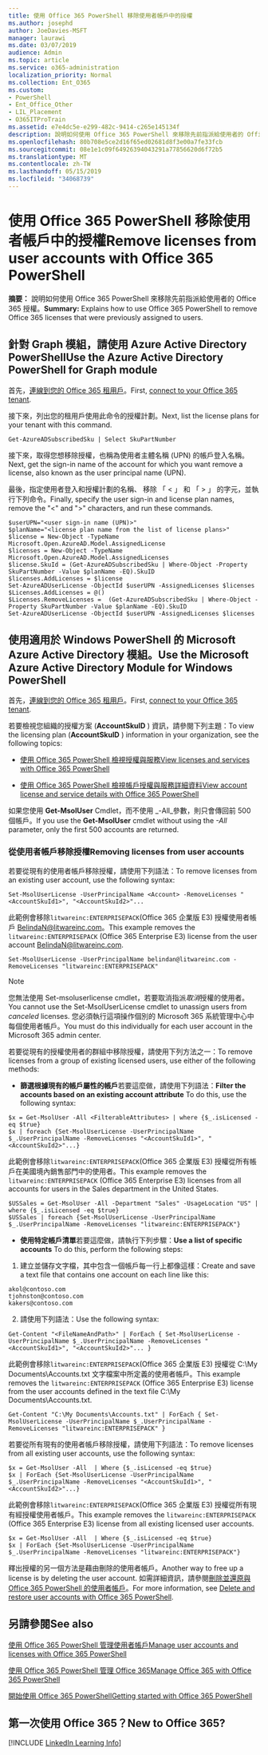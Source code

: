 ```yaml
---
title: 使用 Office 365 PowerShell 移除使用者帳戶中的授權
ms.author: josephd
author: JoeDavies-MSFT
manager: laurawi
ms.date: 03/07/2019
audience: Admin
ms.topic: article
ms.service: o365-administration
localization_priority: Normal
ms.collection: Ent_O365
ms.custom:
- PowerShell
- Ent_Office_Other
- LIL_Placement
- O365ITProTrain
ms.assetid: e7e4dc5e-e299-482c-9414-c265e145134f
description: 說明如何使用 Office 365 PowerShell 來移除先前指派給使用者的 Office 365 授權。
ms.openlocfilehash: 80b708e5ce2d16f65ed02681d8f3e00a7fe33fcb
ms.sourcegitcommit: 08e1e1c09f64926394043291a77856620d6f72b5
ms.translationtype: MT
ms.contentlocale: zh-TW
ms.lasthandoff: 05/15/2019
ms.locfileid: "34068739"
---
```

# <a name="remove-licenses-from-user-accounts-with-office-365-powershell"></a><span data-ttu-id="4e753-103">使用 Office 365 PowerShell 移除使用者帳戶中的授權</span><span class="sxs-lookup"><span data-stu-id="4e753-103">Remove licenses from user accounts with Office 365 PowerShell</span></span>

<span data-ttu-id="4e753-104">**摘要：** 說明如何使用 Office 365 PowerShell 來移除先前指派給使用者的 Office 365 授權。</span><span class="sxs-lookup"><span data-stu-id="4e753-104">**Summary:** Explains how to use Office 365 PowerShell to remove Office 365 licenses that were previously assigned to users.</span></span>

## <a name="use-the-azure-active-directory-powershell-for-graph-module"></a><span data-ttu-id="4e753-105">針對 Graph 模組，請使用 Azure Active Directory PowerShell</span><span class="sxs-lookup"><span data-stu-id="4e753-105">Use the Azure Active Directory PowerShell for Graph module</span></span>

<span data-ttu-id="4e753-106">首先，[連線到您的 Office 365 租用戶](connect-to-office-365-powershell.md#connect-with-the-azure-active-directory-powershell-for-graph-module)。</span><span class="sxs-lookup"><span data-stu-id="4e753-106">First, [connect to your Office 365 tenant](connect-to-office-365-powershell.md#connect-with-the-azure-active-directory-powershell-for-graph-module).</span></span>
  

<span data-ttu-id="4e753-107">接下來，列出您的租用戶使用此命令的授權計劃。</span><span class="sxs-lookup"><span data-stu-id="4e753-107">Next, list the license plans for your tenant with this command.</span></span>

```
Get-AzureADSubscribedSku | Select SkuPartNumber
```

<span data-ttu-id="4e753-108">接下來，取得您想移除授權，也稱為使用者主體名稱 (UPN) 的帳戶登入名稱。</span><span class="sxs-lookup"><span data-stu-id="4e753-108">Next, get the sign-in name of the account for which you want remove a license, also known as the user principal name (UPN).</span></span>

<span data-ttu-id="4e753-109">最後，指定使用者登入和授權計劃的名稱、 移除 「 < 」 和 「 > 」 的字元，並執行下列命令。</span><span class="sxs-lookup"><span data-stu-id="4e753-109">Finally, specify the user sign-in and license plan names, remove the "<" and ">" characters, and run these commands.</span></span>

```
$userUPN="<user sign-in name (UPN)>"
$planName="<license plan name from the list of license plans>"
$license = New-Object -TypeName Microsoft.Open.AzureAD.Model.AssignedLicense
$licenses = New-Object -TypeName Microsoft.Open.AzureAD.Model.AssignedLicenses
$license.SkuId = (Get-AzureADSubscribedSku | Where-Object -Property SkuPartNumber -Value $planName -EQ).SkuID
$licenses.AddLicenses = $license
Set-AzureADUserLicense -ObjectId $userUPN -AssignedLicenses $licenses
$Licenses.AddLicenses = @()
$Licenses.RemoveLicenses =  (Get-AzureADSubscribedSku | Where-Object -Property SkuPartNumber -Value $planName -EQ).SkuID
Set-AzureADUserLicense -ObjectId $userUPN -AssignedLicenses $licenses
```

## <a name="use-the-microsoft-azure-active-directory-module-for-windows-powershell"></a><span data-ttu-id="4e753-110">使用適用於 Windows PowerShell 的 Microsoft Azure Active Directory 模組。</span><span class="sxs-lookup"><span data-stu-id="4e753-110">Use the Microsoft Azure Active Directory Module for Windows PowerShell</span></span>

<span data-ttu-id="4e753-111">首先，[連線到您的 Office 365 租用戶](connect-to-office-365-powershell.md#connect-with-the-microsoft-azure-active-directory-module-for-windows-powershell)。</span><span class="sxs-lookup"><span data-stu-id="4e753-111">First, [connect to your Office 365 tenant](connect-to-office-365-powershell.md#connect-with-the-microsoft-azure-active-directory-module-for-windows-powershell).</span></span>

   
<span data-ttu-id="4e753-112">若要檢視您組織的授權方案 (**AccountSkuID** ) 資訊，請參閱下列主題：</span><span class="sxs-lookup"><span data-stu-id="4e753-112">To view the licensing plan (**AccountSkuID** ) information in your organization, see the following topics:</span></span>
    
  - [<span data-ttu-id="4e753-113">使用 Office 365 PowerShell 檢視授權與服務</span><span class="sxs-lookup"><span data-stu-id="4e753-113">View licenses and services with Office 365 PowerShell</span></span>](view-licenses-and-services-with-office-365-powershell.md)
    
  - [<span data-ttu-id="4e753-114">使用 Office 365 PowerShell 檢視帳戶授權與服務詳細資料</span><span class="sxs-lookup"><span data-stu-id="4e753-114">View account license and service details with Office 365 PowerShell</span></span>](view-account-license-and-service-details-with-office-365-powershell.md)
    
<span data-ttu-id="4e753-115">如果您使用 **Get-MsolUser** Cmdlet，而不使用 _-All_參數，則只會傳回前 500 個帳戶。</span><span class="sxs-lookup"><span data-stu-id="4e753-115">If you use the **Get-MsolUser** cmdlet without using the _-All_ parameter, only the first 500 accounts are returned.</span></span>
    
### <a name="removing-licenses-from-user-accounts"></a><span data-ttu-id="4e753-116">從使用者帳戶移除授權</span><span class="sxs-lookup"><span data-stu-id="4e753-116">Removing licenses from user accounts</span></span>

<span data-ttu-id="4e753-117">若要從現有的使用者帳戶移除授權，請使用下列語法：</span><span class="sxs-lookup"><span data-stu-id="4e753-117">To remove licenses from an existing user account, use the following syntax:</span></span>
  
```
Set-MsolUserLicense -UserPrincipalName <Account> -RemoveLicenses "<AccountSkuId1>", "<AccountSkuId2>"...
```

<span data-ttu-id="4e753-118">此範例會移除`litwareinc:ENTERPRISEPACK`(Office 365 企業版 E3) 授權使用者帳戶 BelindaN@litwareinc.com。</span><span class="sxs-lookup"><span data-stu-id="4e753-118">This example removes the `litwareinc:ENTERPRISEPACK` (Office 365 Enterprise E3) license from the user account BelindaN@litwareinc.com.</span></span>
  
```
Set-MsolUserLicense -UserPrincipalName belindan@litwareinc.com -RemoveLicenses "litwareinc:ENTERPRISEPACK"
```

>[!Note]
><span data-ttu-id="4e753-119">您無法使用 Set-msoluserlicense cmdlet，若要取消指派*取消*授權的使用者。</span><span class="sxs-lookup"><span data-stu-id="4e753-119">You cannot use the Set-MsolUserLicense cmdlet to unassign users from *canceled* licenses.</span></span> <span data-ttu-id="4e753-120">您必須執行這項操作個別的 Microsoft 365 系統管理中心中每個使用者帳戶。</span><span class="sxs-lookup"><span data-stu-id="4e753-120">You must do this individually for each user account in the Microsoft 365 admin center.</span></span>
>

<span data-ttu-id="4e753-121">若要從現有的授權使用者的群組中移除授權，請使用下列方法之一：</span><span class="sxs-lookup"><span data-stu-id="4e753-121">To remove licenses from a group of existing licensed users, use either of the following methods:</span></span>
  
- <span data-ttu-id="4e753-122">**篩選根據現有的帳戶屬性的帳戶**若要這麼做，請使用下列語法：</span><span class="sxs-lookup"><span data-stu-id="4e753-122">**Filter the accounts based on an existing account attribute** To do this, use the following syntax:</span></span>
    
```
$x = Get-MsolUser -All <FilterableAttributes> | where {$_.isLicensed -eq $true}
$x | foreach {Set-MsolUserLicense -UserPrincipalName $_.UserPrincipalName -RemoveLicenses "<AccountSkuId1>", "<AccountSkuId2>"...}
```

<span data-ttu-id="4e753-123">此範例會移除`litwareinc:ENTERPRISEPACK`(Office 365 企業版 E3) 授權從所有帳戶在美國境內銷售部門中的使用者。</span><span class="sxs-lookup"><span data-stu-id="4e753-123">This example removes the  `litwareinc:ENTERPRISEPACK` (Office 365 Enterprise E3) licenses from all accounts for users in the Sales department in the United States.</span></span>
    
```
$USSales = Get-MsolUser -All -Department "Sales" -UsageLocation "US" | where {$_.isLicensed -eq $true}
$USSales | foreach {Set-MsolUserLicense -UserPrincipalName $_.UserPrincipalName -RemoveLicenses "litwareinc:ENTERPRISEPACK"}
```

- <span data-ttu-id="4e753-124">**使用特定帳戶清單**若要這麼做，請執行下列步驟：</span><span class="sxs-lookup"><span data-stu-id="4e753-124">**Use a list of specific accounts** To do this, perform the following steps:</span></span>
    
1. <span data-ttu-id="4e753-125">建立並儲存文字檔，其中包含一個帳戶每一行上都像這樣：</span><span class="sxs-lookup"><span data-stu-id="4e753-125">Create and save a text file that contains one account on each line like this:</span></span>
    
  ```
akol@contoso.com
tjohnston@contoso.com
kakers@contoso.com
  ```

2. <span data-ttu-id="4e753-126">請使用下列語法：</span><span class="sxs-lookup"><span data-stu-id="4e753-126">Use the following syntax:</span></span>
    
  ```
  Get-Content "<FileNameAndPath>" | ForEach { Set-MsolUserLicense -UserPrincipalName $_.UserPrincipalName -RemoveLicenses "<AccountSkuId1>", "<AccountSkuId2>"... }
  ```

<span data-ttu-id="4e753-127">此範例會移除`litwareinc:ENTERPRISEPACK`(Office 365 企業版 E3) 授權從 C:\My Documents\Accounts.txt 文字檔案中所定義的使用者帳戶。</span><span class="sxs-lookup"><span data-stu-id="4e753-127">This example removes the  `litwareinc:ENTERPRISEPACK` (Office 365 Enterprise E3) license from the user accounts defined in the text file C:\My Documents\Accounts.txt.</span></span>
    
  ```
  Get-Content "C:\My Documents\Accounts.txt" | ForEach { Set-MsolUserLicense -UserPrincipalName $_.UserPrincipalName -RemoveLicenses "litwareinc:ENTERPRISEPACK" }
  ```

<span data-ttu-id="4e753-128">若要從所有現有的使用者帳戶移除授權，請使用下列語法：</span><span class="sxs-lookup"><span data-stu-id="4e753-128">To remove licenses from all existing user accounts, use the following syntax:</span></span>
  
```
$x = Get-MsolUser -All  | Where {$_.isLicensed -eq $true}
$x | ForEach {Set-MsolUserLicense -UserPrincipalName $_.UserPrincipalName -RemoveLicenses "<AccountSkuId1>", "<AccountSkuId2>"...}
```

<span data-ttu-id="4e753-129">此範例會移除`litwareinc:ENTERPRISEPACK`(Office 365 企業版 E3) 授權從所有現有經授權使用者帳戶。</span><span class="sxs-lookup"><span data-stu-id="4e753-129">This example removes the  `litwareinc:ENTERPRISEPACK` (Office 365 Enterprise E3) license from all existing licensed user accounts.</span></span>
  
```
$x = Get-MsolUser -All  | Where {$_.isLicensed -eq $true}
$x | ForEach {Set-MsolUserLicense -UserPrincipalName $_.UserPrincipalName -RemoveLicenses "litwareinc:ENTERPRISEPACK"}
```

<span data-ttu-id="4e753-130">釋出授權的另一個方法是藉由刪除的使用者帳戶。</span><span class="sxs-lookup"><span data-stu-id="4e753-130">Another way to free up a license is by deleting the user account.</span></span> <span data-ttu-id="4e753-131">如需詳細資訊，請參閱[刪除並還原與 Office 365 PowerShell 的使用者帳戶](delete-and-restore-user-accounts-with-office-365-powershell.md)。</span><span class="sxs-lookup"><span data-stu-id="4e753-131">For more information, see [Delete and restore user accounts with Office 365 PowerShell](delete-and-restore-user-accounts-with-office-365-powershell.md).</span></span>
  
## <a name="see-also"></a><span data-ttu-id="4e753-132">另請參閱</span><span class="sxs-lookup"><span data-stu-id="4e753-132">See also</span></span>

[<span data-ttu-id="4e753-133">使用 Office 365 PowerShell 管理使用者帳戶</span><span class="sxs-lookup"><span data-stu-id="4e753-133">Manage user accounts and licenses with Office 365 PowerShell</span></span>](manage-user-accounts-and-licenses-with-office-365-powershell.md)
  
[<span data-ttu-id="4e753-134">使用 Office 365 PowerShell 管理 Office 365</span><span class="sxs-lookup"><span data-stu-id="4e753-134">Manage Office 365 with Office 365 PowerShell</span></span>](manage-office-365-with-office-365-powershell.md)
  
[<span data-ttu-id="4e753-135">開始使用 Office 365 PowerShell</span><span class="sxs-lookup"><span data-stu-id="4e753-135">Getting started with Office 365 PowerShell</span></span>](getting-started-with-office-365-powershell.md)

    
## <a name="new-to-office-365"></a><span data-ttu-id="4e753-136">第一次使用 Office 365？</span><span class="sxs-lookup"><span data-stu-id="4e753-136">New to Office 365?</span></span>

[!INCLUDE [LinkedIn Learning Info](../common/office/linkedin-learning-info.md)]
   

